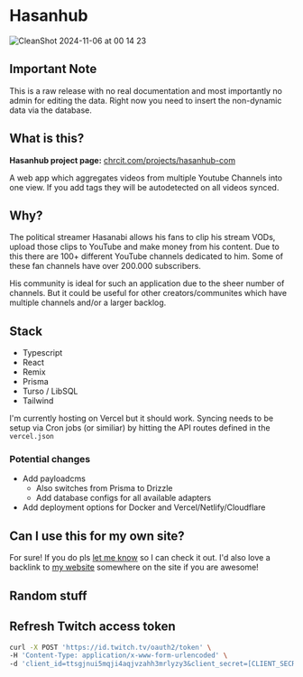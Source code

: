 # Hasanhub
![CleanShot 2024-11-06 at 00 14 23](https://github.com/user-attachments/assets/7df9a391-b909-4606-9a6d-03bc49d6bd9e)


## Important Note 
This is a raw release with no real documentation and most importantly no admin for editing the data.
Right now you need to insert the non-dynamic data via the database.

## What is this?
**Hasanhub project page:** [chrcit.com/projects/hasanhub-com](https://chrcit.com/projects/hasanhub-com)

A web app which aggregates videos from multiple Youtube Channels into one view.
If you add tags they will be autodetected on all videos synced.

## Why?
The political streamer Hasanabi allows his fans to clip his stream VODs, upload those clips to YouTube and make money from his content.
Due to this there are 100+ different YouTube channels dedicated to him. Some of these fan channels have over 200.000 subscribers. 

His community is ideal for such an application due to the sheer number of channels.
But it could be useful for other creators/communites which have multiple channels and/or a larger backlog.

## Stack
- Typescript
- React
- Remix
- Prisma
- Turso / LibSQL
- Tailwind

I'm currently hosting on Vercel but it should work.
Syncing needs to be setup via Cron jobs (or similiar) by hitting the API routes defined in the `vercel.json`

### Potential changes
- Add payloadcms
  - Also switches from Prisma to Drizzle
  - Add database configs for all available adapters
- Add deployment options for Docker and Vercel/Netlify/Cloudflare

## Can I use this for my own site?
For sure! If you do pls [let me know](https://twitter.com/chrcit) so I can check it out.
I'd also love a backlink to [my website](https://chrcit.com/projects/hasanhub-com?utm_source=github-hasanhub) somewhere on the site if you are awesome!

## Random stuff
## Refresh Twitch access token

```bash
curl -X POST 'https://id.twitch.tv/oauth2/token' \
-H 'Content-Type: application/x-www-form-urlencoded' \
-d 'client_id=ttsgjnui5mqji4aqjvzahh3mrlyzy3&client_secret=[CLIENT_SECRET]&grant_type=client_credentials'
```
